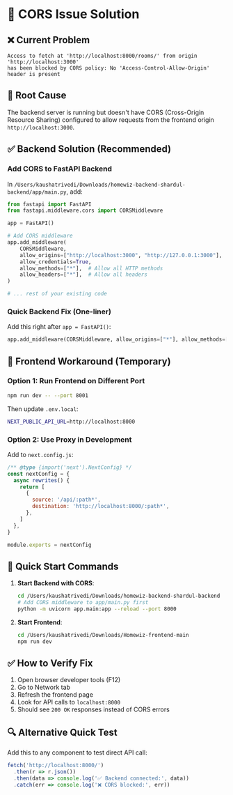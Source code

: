 # 🚫 CORS Issue Solution

## ❌ Current Problem
```
Access to fetch at 'http://localhost:8000/rooms/' from origin 'http://localhost:3000' 
has been blocked by CORS policy: No 'Access-Control-Allow-Origin' header is present
```

## 🎯 Root Cause
The backend server is running but doesn't have CORS (Cross-Origin Resource Sharing) configured to allow requests from the frontend origin `http://localhost:3000`.

## ✅ Backend Solution (Recommended)

### Add CORS to FastAPI Backend

In `/Users/kaushatrivedi/Downloads/homewiz-backend-shardul-backend/app/main.py`, add:

```python
from fastapi import FastAPI
from fastapi.middleware.cors import CORSMiddleware

app = FastAPI()

# Add CORS middleware
app.add_middleware(
    CORSMiddleware,
    allow_origins=["http://localhost:3000", "http://127.0.0.1:3000"],  # Frontend origins
    allow_credentials=True,
    allow_methods=["*"],  # Allow all HTTP methods
    allow_headers=["*"],  # Allow all headers
)

# ... rest of your existing code
```

### Quick Backend Fix (One-liner)
Add this right after `app = FastAPI()`:

```python
app.add_middleware(CORSMiddleware, allow_origins=["*"], allow_methods=["*"], allow_headers=["*"])
```

## 🔧 Frontend Workaround (Temporary)

### Option 1: Run Frontend on Different Port
```bash
npm run dev -- --port 8001
```
Then update `.env.local`:
```bash
NEXT_PUBLIC_API_URL=http://localhost:8000
```

### Option 2: Use Proxy in Development
Add to `next.config.js`:
```javascript
/** @type {import('next').NextConfig} */
const nextConfig = {
  async rewrites() {
    return [
      {
        source: '/api/:path*',
        destination: 'http://localhost:8000/:path*',
      },
    ]
  },
}

module.exports = nextConfig
```

## 🚀 Quick Start Commands

1. **Start Backend with CORS**:
   ```bash
   cd /Users/kaushatrivedi/Downloads/homewiz-backend-shardul-backend
   # Add CORS middleware to app/main.py first
   python -m uvicorn app.main:app --reload --port 8000
   ```

2. **Start Frontend**:
   ```bash
   cd /Users/kaushatrivedi/Downloads/Homewiz-frontend-main
   npm run dev
   ```

## ✅ How to Verify Fix

1. Open browser developer tools (F12)
2. Go to Network tab  
3. Refresh the frontend page
4. Look for API calls to `localhost:8000`
5. Should see `200 OK` responses instead of CORS errors

## 🔍 Alternative Quick Test

Add this to any component to test direct API call:

```javascript
fetch('http://localhost:8000/')
  .then(r => r.json())
  .then(data => console.log('✅ Backend connected:', data))
  .catch(err => console.log('❌ CORS blocked:', err))
```
